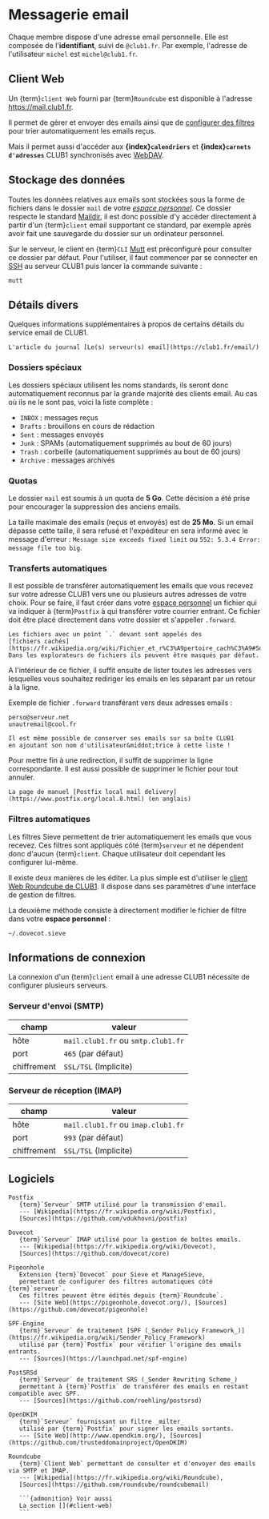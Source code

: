Messagerie email
================

Chaque membre dispose d'une adresse email personnelle.
Elle est composée de l'**identifiant**, suivi de `@club1.fr`.
Par exemple, l'adresse de l'utilisateur `michel` est `michel@club1.fr`.

Client Web
----------

Un {term}`client Web` fourni par {term}`Roundcube`
est disponible à l'adresse <https://mail.club1.fr>.

Il permet de gérer et envoyer des emails
ainsi que de [configurer des filtres](#filtres-automatiques) pour trier automatiquement les emails reçus.

Mais il permet aussi d'accéder aux **{index}`calendriers`**
et **{index}`carnets d'adresses`** CLUB1 synchronisés avec [WebDAV](webdav.md).

Stockage des données
--------------------

Toutes les données relatives aux emails sont stockées sous la forme de fichiers
dans le dossier `mail` de votre [*espace personnel*](/info/espace-personnel.md).
Ce dossier respecte le standard [Maildir](https://fr.wikipedia.org/wiki/Maildir),
il est donc possible d'y accéder directement à partir d'un {term}`client` email supportant ce standard,
par exemple après avoir fait une sauvegarde du dossier sur un ordinateur personnel.

Sur le serveur, le client en {term}`CLI` [Mutt](https://fr.wikipedia.org/wiki/Mutt)
est préconfiguré pour consulter ce dossier par défaut.
Pour l'utiliser, il faut commencer par se connecter en [SSH](ssh.md) au serveur CLUB1
puis lancer la commande suivante :

    mutt

Détails divers
--------------

Quelques informations supplémentaires à propos de certains détails du service email de CLUB1.

```{admonition} Voir aussi
L'article du journal [Le(s) serveur(s) email](https://club1.fr/email/)
```

### Dossiers spéciaux

Les dossiers spéciaux utilisent les noms standards,
ils seront donc automatiquement reconnus par la grande majorité des clients email.
Au cas où ils ne le sont pas, voici la liste complète :

- `INBOX` : messages reçus
- `Drafts` : brouillons en cours de rédaction
- `Sent` : messages envoyés
- `Junk` : SPAMs (automatiquement supprimés au bout de 60&nbsp;jours)
- `Trash` : corbeille (automatiquement supprimés au bout de 60&nbsp;jours)
- `Archive` : messages archivés

### Quotas

Le dossier `mail` est soumis à un quota de **5&nbsp;Go**.
Cette décision a été prise pour encourager la suppression des anciens emails.

La taille maximale des emails (reçus et envoyés) est de **25&nbsp;Mo**.
Si un email dépasse cette taille, il sera refusé et l'expéditeur en sera informé
avec le message d'erreur : `Message size exceeds fixed limit` ou `552: 5.3.4 Error: message file too big`.

### Transferts automatiques

Il est possible de transférer automatiquement les emails que vous recevez sur votre adresse CLUB1
vers une ou plusieurs autres adresses de votre choix.
Pour se faire, il faut créer dans votre [espace personnel](/info/espace-personnel.md)
un fichier qui va indiquer à {term}`Postfix` à qui transférer votre courrier entrant.
Ce fichier doit être placé directement dans votre dossier et s'appeller `.forward`.

```{warning}
Les fichiers avec un point `.` devant sont appelés des
[fichiers cachés](https://fr.wikipedia.org/wiki/Fichier_et_r%C3%A9pertoire_cach%C3%A9#Sous_Unix_et_Linux).
Dans les explorateurs de fichiers ils peuvent être masqués par défaut.
```

A l'intérieur de ce fichier, il suffit ensuite de lister toutes les adresses
vers lesquelles vous souhaitez rediriger les emails en les séparant par un retour à la ligne.

Exemple de fichier `.forward` transférant vers deux adresses emails :

    perso@serveur.net
    unautremail@cool.fr

```{tip}
Il est même possible de conserver ses emails sur sa boîte CLUB1
en ajoutant son nom d'utilisateur&middot;trice à cette liste !
```

Pour mettre fin à une redirection, il suffit de supprimer la ligne correspondante.
Il est aussi possible de supprimer le fichier pour tout annuler.

```{admonition} Voir aussi
La page de manuel [Postfix local mail delivery](https://www.postfix.org/local.8.html) (en anglais)
```

### Filtres automatiques

Les filtres Sieve permettent de trier automatiquement les emails que vous recevez.
Ces filtres sont appliqués côté {term}`serveur` et ne dépendent donc d'aucun {term}`client`.
Chaque utilisateur doit cependant les configurer lui-même.

Il existe deux manières de les éditer.
La plus simple est d'utiliser le [client Web Roundcube de CLUB1](#client-web).
Il dispose dans ses paramètres d'une interface de gestion de filtres.

La deuxième méthode consiste à directement modifier le fichier de filtre dans votre **espace personnel** :

    ~/.dovecot.sieve

Informations de connexion
-------------------------

La connexion d'un {term}`client` email à une adresse CLUB1 nécessite de configurer plusieurs serveurs.

### Serveur d'envoi (SMTP)

| champ            | valeur                             |
| ---------------- | ---------------------------------- |
| hôte             | `mail.club1.fr` ou `smtp.club1.fr` |
| port             | `465` (par défaut)                 |
| chiffrement      | `SSL/TSL` (Implicite)              |

### Serveur de réception (IMAP)

| champ            | valeur                             |
| ---------------- | ---------------------------------- |
| hôte             | `mail.club1.fr` ou `imap.club1.fr` |
| port             | `993` (par défaut)                 |
| chiffrement      | `SSL/TSL` (Implicite)              |

Logiciels
---------

````{glossary}
Postfix
   {term}`Serveur` SMTP utilisé pour la transmission d'email.
   --- [Wikipedia](https://fr.wikipedia.org/wiki/Postfix),
   [Sources](https://github.com/vdukhovni/postfix)

Dovecot
   {term}`Serveur` IMAP utilisé pour la gestion de boîtes emails.
   --- [Wikipedia](https://fr.wikipedia.org/wiki/Dovecot),
   [Sources](https://github.com/dovecot/core)

Pigeonhole
   Extension {term}`Dovecot` pour Sieve et ManageSieve,
   permettant de configurer des filtres automatiques côté {term}`serveur`.
   Ces filtres peuvent être édités depuis {term}`Roundcube`.
   --- [Site Web](https://pigeonhole.dovecot.org/), [Sources](https://github.com/dovecot/pigeonhole)

SPF-Engine
   {term}`Serveur` de traitement [SPF (_Sender Policy Framework_)](https://fr.wikipedia.org/wiki/Sender_Policy_Framework)
   utilisé par {term}`Postfix` pour vérifier l'origine des emails entrants.
   --- [Sources](https://launchpad.net/spf-engine)

PostSRSd
   {term}`Serveur` de traitement SRS (_Sender Rewriting Scheme_)
   permettant à {term}`Postfix` de transférer des emails en restant compatible avec SPF.
   --- [Sources](https://github.com/roehling/postsrsd)

OpenDKIM
   {term}`Serveur` fournissant un filtre _milter_
   utilisé par {term}`Postfix` pour signer les emails sortants.
   --- [Site Web](http://www.opendkim.org/), [Sources](https://github.com/trusteddomainproject/OpenDKIM)

Roundcube
   {term}`Client Web` permettant de consulter et d'envoyer des emails via SMTP et IMAP.
   --- [Wikipedia](https://fr.wikipedia.org/wiki/Roundcube),
   [Sources](https://github.com/roundcube/roundcubemail)

   ```{admonition} Voir aussi
   La section [](#client-web)
   ```
````
